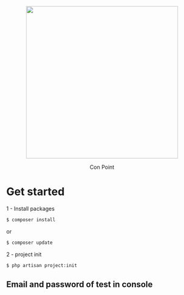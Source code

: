 <p align="center"><img src="public/logo.png" width="400"></p>
<p align="center">Con Point</p>

# Get started

1 - Install packages

```bash
$ composer install 
```
or

```bash
$ composer update 
```

2 - project init

```bash
$ php artisan project:init 
```

## Email and password of test in console